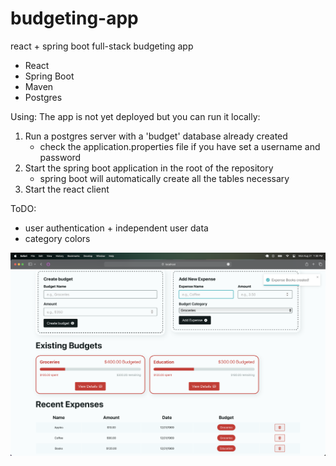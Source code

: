 # budgeting-app
react + spring boot full-stack budgeting app

* React
* Spring Boot
* Maven
* Postgres

Using:
The app is not yet deployed but you can run it locally:
1. Run a postgres server with a 'budget' database already created
   - check the application.properties file if you have set a username and password
2. Start the spring boot application in the root of the repository
   - spring boot will automatically create all the tables necessary
3. Start the react client 

ToDO:
* user authentication + independent user data
* category colors

![](media/dashboard.png)
